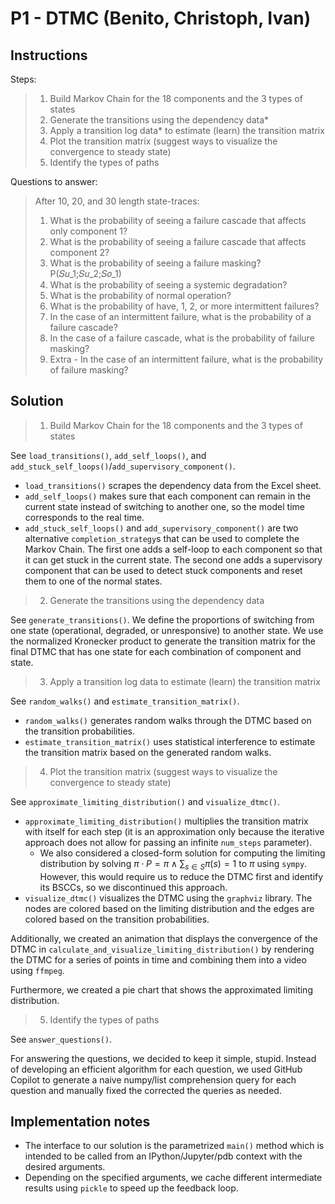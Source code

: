 # P1 - DTMC (Benito, Christoph, Ivan)

## Instructions

Steps:

> 1. Build Markov Chain for the 18 components and the 3 types of states
> 2. Generate the transitions using the dependency data* 
> 3. Apply a transition log data* to estimate (learn) the transition matrix
> 4. Plot the transition matrix (suggest ways to visualize the convergence to steady state)
> 5. Identify the types of paths

Questions to answer:

> After 10, 20, and 30 length state-traces:
> 1. What is the probability of seeing a failure cascade that affects only component 1?
> 1. What is the probability of seeing a failure cascade that affects component 2?
> 1. What is the probability of seeing a failure masking? P(𝑆𝑢_1;𝑆𝑢_2;𝑆𝑜_1)
> 1. What is the probability of  seeing a systemic degradation?
> 1. What is the probability of normal operation?
> 1. What is the probability of have, 1, 2, or more intermittent failures?
> 1. In the case of an intermittent failure, what is the probability of a failure cascade?
> 1. In the case of a failure cascade, what is the probability of failure masking? 
> 1. Extra - In the case of an intermittent failure, what is the probability of failure masking? 

## Solution

> 1. Build Markov Chain for the 18 components and the 3 types of states

See `load_transitions()`, `add_self_loops()`, and `add_stuck_self_loops()`/`add_supervisory_component()`.

- `load_transitions()` scrapes the dependency data from the Excel sheet.
- `add_self_loops()` makes sure that each component can remain in the current state instead of switching to another one, so the model time corresponds to the real time.
- `add_stuck_self_loops()` and `add_supervisory_component()` are two alternative `completion_strategy`s that can be used to complete the Markov Chain. The first one adds a self-loop to each component so that it can get stuck in the current state. The second one adds a supervisory component that can be used to detect stuck components and reset them to one of the normal states.

> 2. Generate the transitions using the dependency data

See `generate_transitions()`. We define the proportions of switching from one state (operational, degraded, or unresponsive) to another state. We use the normalized Kronecker product to generate the transition matrix for the final DTMC that has one state for each combination of component and state.

> 3. Apply a transition log data to estimate (learn) the transition matrix

See `random_walks()` and `estimate_transition_matrix()`.

- `random_walks()` generates random walks through the DTMC based on the transition probabilities.
- `estimate_transition_matrix()` uses statistical interference to estimate the transition matrix based on the generated random walks.

> 4. Plot the transition matrix (suggest ways to visualize the convergence to steady state)

See `approximate_limiting_distribution()` and `visualize_dtmc()`.

- `approximate_limiting_distribution()` multiplies the transition matrix with itself for each step (it is an approximation only because the iterative approach does not allow for passing an infinite `num_steps` parameter).
  - We also considered a closed-form solution for computing the limiting distribution by solving $\pi \cdot P = \pi \wedge \sum_{s\in S}{\pi(s)} = 1$ to $\pi$ using `sympy`. However, this would require us to reduce the DTMC first and identify its BSCCs, so we discontinued this approach.
- `visualize_dtmc()` visualizes the DTMC using the `graphviz` library. The nodes are colored based on the limiting distribution and the edges are colored based on the transition probabilities.

Additionally, we created an animation that displays the convergence of the DTMC in `calculate_and_visualize_limiting_distribution()` by rendering the DTMC for a series of points in time and combining them into a video using `ffmpeg`.

Furthermore, we created a pie chart that shows the approximated limiting distribution.

> 5. Identify the types of paths

See `answer_questions()`.

For answering the questions, we decided to keep it simple, stupid. Instead of developing an efficient algorithm for each question, we used GitHub Copilot to generate a naive numpy/list comprehension query for each question and manually fixed the corrected the queries as needed.

## Implementation notes

- The interface to our solution is the parametrized `main()` method which is intended to be called from an IPython/Jupyter/pdb context with the desired arguments.
- Depending on the specified arguments, we cache different intermediate results using `pickle` to speed up the feedback loop.